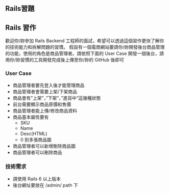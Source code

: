 ## Rails習題

## Rails 習作
歡迎你/妳參加 Rails Backend 工程師的面試，希望可以透過這個習作更快了解你的技術能力和拆解問題的習慣。
假設有一個電商網站要請你/妳開發後台商品管理的功能，使用的角色是商品管理者。請依照下面的 User Case 開發一個後台，請用你/妳習慣的工具開發完成後上傳至你/妳的 GitHub 後即可

### User Case
- 商品管理者要先登入後才能管理商品 
- 商品管理者會需要上架/下架商品 
- 商品會有”上架”，”下架”，”進貨中”這幾種狀態 
- 前台需要顯示商品原價和售價 
- 商品管理者能上傳/修改商品資料 
- 商品基本屬性要有 
  - SKU
  - Name
  - Desc(HTML)
  - 0 到多張商品圖 
- 商品管理者可以新增刪除商品圖 
- 商品管理者可以刪除商品 

### 技術需求
- 請使用 Rails 6 以上版本
- 後台網址要放在 /admin/ path 下